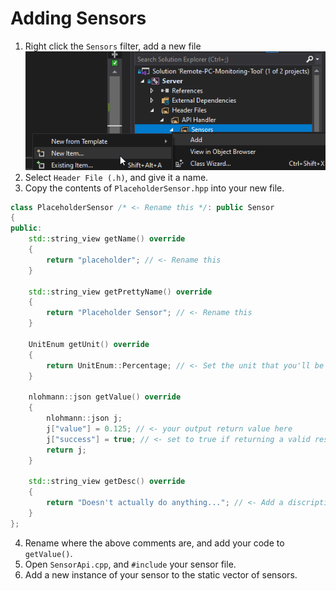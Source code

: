 # Adding Sensors

1. Right click the `Sensors` filter, add a new file ![](devenv_u8LlQXG9mc.png)
2. Select `Header File (.h)`, and give it a name.
3. Copy the contents of `PlaceholderSensor.hpp` into your new file.

```cpp
class PlaceholderSensor /* <- Rename this */: public Sensor
{
public:
	std::string_view getName() override
	{
		return "placeholder"; // <- Rename this
	}

	std::string_view getPrettyName() override
	{
		return "Placeholder Sensor"; // <- Rename this
	}
	
	UnitEnum getUnit() override
	{
		return UnitEnum::Percentage; // <- Set the unit that you'll be returnning
	}
	
	nlohmann::json getValue() override 
	{
		nlohmann::json j;
		j["value"] = 0.125; // <- your output return value here
		j["success"] = true; // <- set to true if returning a valid result
		return j;
	}

	std::string_view getDesc() override
	{
		return "Doesn't actually do anything..."; // <- Add a discription
	}
};
```
4. Rename where the above comments are, and add your code to `getValue()`.
5. Open `SensorApi.cpp`, and `#include` your sensor file.
6. Add a new instance of your sensor to the static vector of sensors.